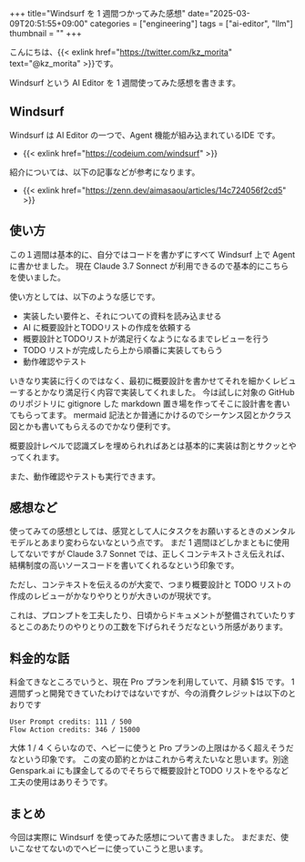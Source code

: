 +++
title="Windsurf を 1 週間つかってみた感想"
date="2025-03-09T20:51:55+09:00"
categories = ["engineering"]
tags = ["ai-editor", "llm"]
thumbnail = ""
+++

こんにちは、{{< exlink href="https://twitter.com/kz_morita" text="@kz_morita" >}}です。

Windsurf という AI Editor を 1 週間使ってみた感想を書きます。

## Windsurf

Windsurf は AI Editor の一つで、Agent 機能が組み込まれているIDE です。

- {{< exlink href="https://codeium.com/windsurf" >}}


紹介については、以下の記事などが参考になります。

- {{< exlink href="https://zenn.dev/aimasaou/articles/14c724056f2cd5" >}}

## 使い方

この１週間は基本的に、自分ではコードを書かずにすべて Windsurf 上で Agent に書かせました。
現在 Claude 3.7 Sonnect が利用できるので基本的にこちらを使いました。

使い方としては、以下のような感じです。

- 実装したい要件と、それについての資料を読み込ませる
- AI に概要設計とTODOリストの作成を依頼する
- 概要設計とTODOリストが満足行くなようになるまでレビューを行う
- TODO リストが完成したら上から順番に実装してもらう
- 動作確認やテスト

いきなり実装に行くのではなく、最初に概要設計を書かせてそれを細かくレビューするとかなり満足行く内容で実装してくれました。
今は試しに対象の GitHub のリポジトリに gitignore した markdown 置き場を作ってそこに設計書を書いてもらってます。
mermaid 記法とか普通にかけるのでシーケンス図とかクラス図とかも書いてもらえるのでかなり便利です。

概要設計レベルで認識ズレを埋められればあとは基本的に実装は割とサクッとやってくれます。

また、動作確認やテストも実行できます。

## 感想など

使ってみての感想としては、感覚として人にタスクをお願いするときのメンタルモデルとあまり変わらないなという点です。
まだ 1 週間ほどしかまともに使用してないですが Claude 3.7 Sonnet では、正しくコンテキストさえ伝えれば、結構制度の高いソースコードを書いてくれるなという印象です。

ただし、コンテキストを伝えるのが大変で、つまり概要設計と TODO リストの作成のレビューがかなりやりとりが大きいのが現状です。

これは、プロンプトを工夫したり、日頃からドキュメントが整備されていたりするとこのあたりのやりとりの工数を下げられそうだなという所感があります。

## 料金的な話

料金てきなところでいうと、現在 Pro プランを利用していて、月額 $15 です。
1 週間ずっと開発できていたわけではないですが、今の消費クレジットは以下のとおりです

```
User Prompt credits: 111 / 500
Flow Action credits: 346 / 15000
```

大体 1 / 4 くらいなので、ヘビーに使うと Pro プランの上限はかるく超えそうだなという印象です。
この変の節約とかはこれから考えたいなと思います。別途 Genspark.ai にも課金してるのでそちらで概要設計とTODO リストをやるなど工夫の使用はありそうです。

## まとめ

今回は実際に Windsurf を使ってみた感想について書きました。
まだまだ、使いこなせてないのでヘビーに使っていこうと思います。

